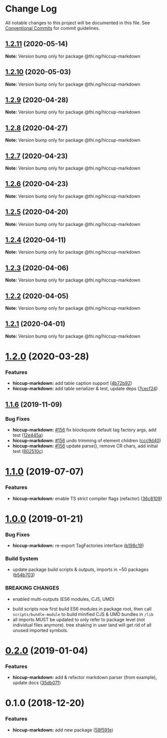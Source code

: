 # Change Log

All notable changes to this project will be documented in this file.
See [Conventional Commits](https://conventionalcommits.org) for commit guidelines.

## [1.2.11](https://github.com/thi-ng/umbrella/compare/@thi.ng/hiccup-markdown@1.2.10...@thi.ng/hiccup-markdown@1.2.11) (2020-05-14)

**Note:** Version bump only for package @thi.ng/hiccup-markdown





## [1.2.10](https://github.com/thi-ng/umbrella/compare/@thi.ng/hiccup-markdown@1.2.9...@thi.ng/hiccup-markdown@1.2.10) (2020-05-03)

**Note:** Version bump only for package @thi.ng/hiccup-markdown





## [1.2.9](https://github.com/thi-ng/umbrella/compare/@thi.ng/hiccup-markdown@1.2.8...@thi.ng/hiccup-markdown@1.2.9) (2020-04-28)

**Note:** Version bump only for package @thi.ng/hiccup-markdown





## [1.2.8](https://github.com/thi-ng/umbrella/compare/@thi.ng/hiccup-markdown@1.2.7...@thi.ng/hiccup-markdown@1.2.8) (2020-04-27)

**Note:** Version bump only for package @thi.ng/hiccup-markdown





## [1.2.7](https://github.com/thi-ng/umbrella/compare/@thi.ng/hiccup-markdown@1.2.6...@thi.ng/hiccup-markdown@1.2.7) (2020-04-23)

**Note:** Version bump only for package @thi.ng/hiccup-markdown





## [1.2.6](https://github.com/thi-ng/umbrella/compare/@thi.ng/hiccup-markdown@1.2.5...@thi.ng/hiccup-markdown@1.2.6) (2020-04-23)

**Note:** Version bump only for package @thi.ng/hiccup-markdown





## [1.2.5](https://github.com/thi-ng/umbrella/compare/@thi.ng/hiccup-markdown@1.2.4...@thi.ng/hiccup-markdown@1.2.5) (2020-04-20)

**Note:** Version bump only for package @thi.ng/hiccup-markdown





## [1.2.4](https://github.com/thi-ng/umbrella/compare/@thi.ng/hiccup-markdown@1.2.3...@thi.ng/hiccup-markdown@1.2.4) (2020-04-11)

**Note:** Version bump only for package @thi.ng/hiccup-markdown





## [1.2.3](https://github.com/thi-ng/umbrella/compare/@thi.ng/hiccup-markdown@1.2.2...@thi.ng/hiccup-markdown@1.2.3) (2020-04-06)

**Note:** Version bump only for package @thi.ng/hiccup-markdown





## [1.2.2](https://github.com/thi-ng/umbrella/compare/@thi.ng/hiccup-markdown@1.2.1...@thi.ng/hiccup-markdown@1.2.2) (2020-04-05)

**Note:** Version bump only for package @thi.ng/hiccup-markdown





## [1.2.1](https://github.com/thi-ng/umbrella/compare/@thi.ng/hiccup-markdown@1.2.0...@thi.ng/hiccup-markdown@1.2.1) (2020-04-01)

**Note:** Version bump only for package @thi.ng/hiccup-markdown





# [1.2.0](https://github.com/thi-ng/umbrella/compare/@thi.ng/hiccup-markdown@1.1.14...@thi.ng/hiccup-markdown@1.2.0) (2020-03-28)


### Features

* **hiccup-markdown:** add table caption support ([4b72b92](https://github.com/thi-ng/umbrella/commit/4b72b92da8c832e2593a56554243e477c6bb0741))
* **hiccup-markdown:** add table serializer & test, update deps ([7cecf24](https://github.com/thi-ng/umbrella/commit/7cecf2440754a25b0b1a4ca967f49171fe83fed7))





## [1.1.6](https://github.com/thi-ng/umbrella/compare/@thi.ng/hiccup-markdown@1.1.5...@thi.ng/hiccup-markdown@1.1.6) (2019-11-09)

### Bug Fixes

* **hiccup-markdown:** [#156](https://github.com/thi-ng/umbrella/issues/156) fix blockquote default tag factory args, add test ([12e445a](https://github.com/thi-ng/umbrella/commit/12e445ac27960d3498d8b57ed6daa1520a60158e))
* **hiccup-markdown:** [#156](https://github.com/thi-ng/umbrella/issues/156) undo trimming of element children ([ccc9d40](https://github.com/thi-ng/umbrella/commit/ccc9d40723df1f898fba70be2e15352b8dfcb909))
* **hiccup-markdown:** [#156](https://github.com/thi-ng/umbrella/issues/156) update parse(), remove CR chars, add initial test ([602510c](https://github.com/thi-ng/umbrella/commit/602510c5150dbf26d43a1c9e7ca8afd7c5230f28))

# [1.1.0](https://github.com/thi-ng/umbrella/compare/@thi.ng/hiccup-markdown@1.0.22...@thi.ng/hiccup-markdown@1.1.0) (2019-07-07)

### Features

* **hiccup-markdown:** enable TS strict compiler flags (refactor) ([36c8109](https://github.com/thi-ng/umbrella/commit/36c8109))

# [1.0.0](https://github.com/thi-ng/umbrella/compare/@thi.ng/hiccup-markdown@0.2.0...@thi.ng/hiccup-markdown@1.0.0) (2019-01-21)

### Bug Fixes

* **hiccup-markdown:** re-export TagFactories interface ([b198c19](https://github.com/thi-ng/umbrella/commit/b198c19))

### Build System

* update package build scripts & outputs, imports in ~50 packages ([b54b703](https://github.com/thi-ng/umbrella/commit/b54b703))

### BREAKING CHANGES

* enabled multi-outputs (ES6 modules, CJS, UMD)

- build scripts now first build ES6 modules in package root, then call
  `scripts/bundle-module` to build minified CJS & UMD bundles in `/lib`
- all imports MUST be updated to only refer to package level
  (not individual files anymore). tree shaking in user land will get rid of
  all unused imported symbols.

# [0.2.0](https://github.com/thi-ng/umbrella/compare/@thi.ng/hiccup-markdown@0.1.2...@thi.ng/hiccup-markdown@0.2.0) (2019-01-04)

### Features

* **hiccup-markdown:** add & refactor markdown parser (from example), update docs ([35db07f](https://github.com/thi-ng/umbrella/commit/35db07f))

# 0.1.0 (2018-12-20)

### Features

* **hiccup-markdown:** add new package ([58f591e](https://github.com/thi-ng/umbrella/commit/58f591e))
